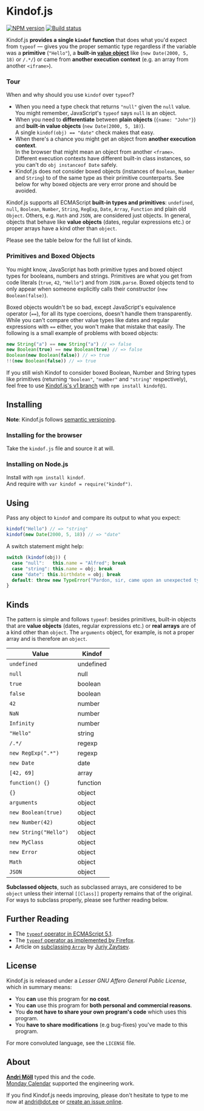 Kindof.js
=========
[![NPM version][npm-badge]](http://badge.fury.io/js/kindof)
[![Build status][travis-badge]](https://travis-ci.org/moll/js-kindof)

Kindof.js **provides a single `kindof` function** that does what you'd expect
from `typeof` — gives you the proper semantic type regardless if the variable
was a **primitive** (`"Hello"`), a **built-in [value object][value-object]**
like (`new Date(2000, 5, 18)` or `/.*/`) or came from **another execution
context** (e.g. an array from another `<iframe>`).

### Tour
When and why should you use `kindof` over `typeof`?

- When you need a type check that returns `"null"` given the `null` value.  
  You might remember, JavaScript's `typeof` says `null` is an object.
- When you need to **differentiate** between **plain objects** (`{name:
  "John"}`) and **built-in value objects** (`new Date(2000, 5, 18)`).  
  A single `kindof(obj) == "date"` check makes that easy.  
- When there's a chance you might get an object from **another execution
  context**.  
  In the browser that might mean an object from another `<frame>`.  
  Different execution contexts have different built-in class instances, so you
  can't do `obj instanceof Date` safely.
- Kindof.js does not consider boxed objects (instances of `Boolean`, `Number`
  and `String`) to of the same type as their primitive counterparts. See below
  for why boxed objects are very error prone and should be avoided.

Kindof.js supports all ECMAScript **built-in types and primitives**:
`undefined`, `null`, `Boolean`, `Number`, `String`, `RegExp`, `Date`, `Array`,
`Function` and plain old `Object`. Others, e.g. `Math` and `JSON`, are
considered just objects.  In general, objects that behave like **value objects**
(dates, regular expressions etc.) or proper arrays have a kind other than
`object`.

Please see the table below for the full list of kinds.

### Primitives and Boxed Objects
You might know, JavaScript has both primitive types and boxed object types for
booleans, numbers and strings. Primitives are what you get from code literals
(`true`, `42`, `"Hello"`) and from `JSON.parse`. Boxed objects tend to only
appear when someone explicitly calls their constructor (`new Boolean(false)`).

Boxed objects wouldn't be so bad, except JavaScript's equivalence operator
(`==`), for all its type coercions, doesn't handle them transparently. While you
can't compare other value types like dates and regular expressions with `==`
either, you won't make that mistake that easily. The following is a small
example of problems with boxed objects:

```javascript
new String("a") == new String("a") // => false
new Boolean(true) == new Boolean(true) // => false
Boolean(new Boolean(false)) // => true
!!(new Boolean(false)) // => true
```

If you still wish Kindof to consider boxed Boolean, Number and String types like
primitives (returning `"boolean"`, `"number"` and `"string"` respectively), feel
free to use [Kindof.js's v1 branch][v1] with `npm install kindof@1`.

[value-object]: https://en.wikipedia.org/wiki/Value_object
[v1]: https://github.com/moll/kindof/tree/v1
[npm-badge]: https://badge.fury.io/js/kindof.png
[travis-badge]: https://travis-ci.org/moll/js-kindof.png?branch=master


Installing
----------
**Note**: Kindof.js follows [semantic versioning](http://semver.org/).

### Installing for the browser
Take the `kindof.js` file and source it at will.

### Installing on Node.js
Install with `npm install kindof`.  
And require with `var kindof = require("kindof")`.


Using
-----
Pass any object to `kindof` and compare its output to what you expect:
```javascript
kindof("Hello") // => "string"
kindof(new Date(2000, 5, 18)) // => "date"
```

A switch statement might help:
```javascript
switch (kindof(obj)) {
  case "null":   this.name = "Alfred"; break
  case "string": this.name = obj; break
  case "date": this.birthdate = obj; break
  default: throw new TypeError("Pardon, sir, came upon an unexpected type.")
}
```


Kinds
-----
The pattern is simple and follows `typeof`: besides primitives, built-in objects
that are **value objects** (dates, regular expressions etc.) or **real arrays**
are of a kind other than `object`. The `arguments` object, for example, is not
a proper array and is therefore an `object`.

Value                 | Kindof
----------------------|----------
`undefined           `| undefined
`null                `| null
`true                `| boolean
`false               `| boolean
`42                  `| number
`NaN                 `| number
`Infinity            `| number
`"Hello"             `| string
`/.*/                `| regexp
`new RegExp(".*")    `| regexp
`new Date            `| date
`[42, 69]            `| array
`function() {}       `| function
`{}                  `| object
`arguments           `| object
`new Boolean(true)   `| object
`new Number(42)      `| object
`new String("Hello") `| object
`new MyClass         `| object
`new Error           `| object
`Math                `| object
`JSON                `| object

**Subclassed objects**, such as subclassed arrays, are considered to be `object`
unless their internal `[[Class]]` property remains that of the original. For
ways to subclass properly, please see further reading below.


Further Reading
---------------
- The [`typeof` operator in ECMAScript 5.1][typeof-ecma].
- The [`typeof` operator as implemented by Firefox][typeof-firefox].
- Article on [subclassing `Array`][subclass] by [Juriy Zaytsev][juriy].

[typeof-ecma]: http://www.ecma-international.org/ecma-262/5.1/#sec-11.4.3
[typeof-firefox]: https://developer.mozilla.org/en-US/docs/Web/JavaScript/Reference/Operators/typeof
[subclass]: http://perfectionkills.com/how-ecmascript-5-still-does-not-allow-to-subclass-an-array/
[juriy]: http://perfectionkills.com


License
-------
Kindof.js is released under a *Lesser GNU Affero General Public License*, which
in summary means:

- You **can** use this program for **no cost**.
- You **can** use this program for **both personal and commercial reasons**.
- You **do not have to share your own program's code** which uses this program.
- You **have to share modifications** (e.g bug-fixes) you've made to this
  program.

For more convoluted language, see the `LICENSE` file.


About
-----
**[Andri Möll](http://themoll.com)** typed this and the code.  
[Monday Calendar](https://mondayapp.com) supported the engineering work.

If you find Kindof.js needs improving, please don't hesitate to type to me now
at [andri@dot.ee][email] or [create an issue online][issues].

[email]: mailto:andri@dot.ee
[issues]: https://github.com/moll/js-kindof/issues
